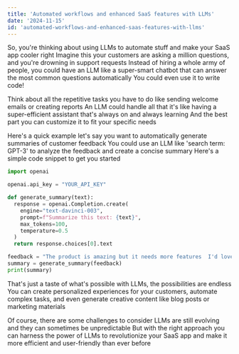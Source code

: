 ```yaml
---
title: 'Automated workflows and enhanced SaaS features with LLMs'
date: '2024-11-15'
id: 'automated-workflows-and-enhanced-saas-features-with-llms'
---
```


So, you're thinking about using LLMs to automate stuff and make your SaaS app cooler right  Imagine this  your customers are asking a million questions, and you're drowning in support requests  Instead of hiring a whole army of people, you could have an LLM  like a super-smart chatbot that can answer the most common questions automatically  You could even use it to write code! 

Think about all the repetitive tasks you have to do  like sending welcome emails or creating reports  An LLM could handle all that  it's like having a super-efficient assistant that's always on and always learning  And the best part  you can customize it to fit your specific needs  

Here's a quick example  let's say you want to automatically generate summaries of customer feedback  You could use an LLM like  'search term: GPT-3' to analyze the feedback and create a concise summary  Here's a simple code snippet to get you started

```python
import openai

openai.api_key = "YOUR_API_KEY"

def generate_summary(text):
  response = openai.Completion.create(
    engine="text-davinci-003",
    prompt=f"Summarize this text: {text}",
    max_tokens=100,
    temperature=0.5
  )
  return response.choices[0].text

feedback = "The product is amazing but it needs more features  I'd love to see a better UI  The customer support was fantastic"
summary = generate_summary(feedback)
print(summary)
```

That's just a taste of what's possible  with LLMs, the possibilities are endless  You can create personalized experiences for your customers, automate complex tasks, and even generate creative content like blog posts or marketing materials  

Of course, there are some challenges to consider  LLMs are still evolving  and they can sometimes be unpredictable  But with the right approach  you can harness the power of LLMs to revolutionize your SaaS app and make it more efficient and user-friendly than ever before
